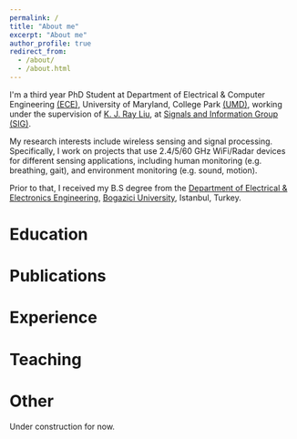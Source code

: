```yaml
---
permalink: /
title: "About me"
excerpt: "About me"
author_profile: true
redirect_from: 
  - /about/
  - /about.html
---
```


I'm a third year PhD Student at Department of Electrical & Computer Engineering [(ECE)](https://ece.umd.edu/), University of Maryland, College Park [(UMD)](https://umd.edu/), working under the supervision of [K. J. Ray Liu](http://www.cspl.umd.edu/kjrliu/), at [Signals and Information Group (SIG)](http://sig.umd.edu/).

My research interests include wireless sensing and signal processing. Specifically, I work on projects that use 2.4/5/60 GHz WiFi/Radar devices for different sensing applications, including human monitoring (e.g. breathing, gait), and environment monitoring (e.g. sound, motion).

Prior to that, I received my B.S degree from the [Department of Electrical & Electronics Engineering](https://ee.boun.edu.tr/), [Bogazici University](http://boun.edu.tr/en-US/Index), Istanbul, Turkey.

# Education

# Publications

# Experience

# Teaching

# Other

Under construction for now.
